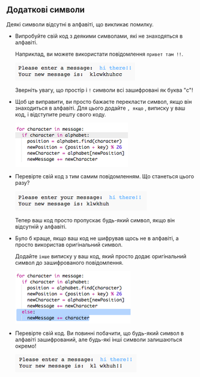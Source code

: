 ## Додаткові символи

Деякі символи відсутні в алфавіті, що викликає помилку.

+ Випробуйте свій код з деякими символами, які не знаходяться в алфавіті.
    
    Наприклад, ви можете використати повідомлення `привет там !!`.
    
    ![скріншот](images/messages-extra-characters.png)
    
    Зверніть увагу, що простір і `!` символи всі зашифровані як буква "c"!

+ Щоб це виправити, ви просто бажаєте перекласти символ, якщо він знаходиться в алфавіті. Для цього додайте `, якщо` , виписку у ваш код, і відступите решту свого коду.
    
    ![скріншот](images/messages-if.png)

+ Перевірте свій код з тим самим повідомленням. Що станеться цього разу?
    
    ![скріншот](images/messages-if-test.png)
    
    Тепер ваш код просто пропускає будь-який символ, якщо він відсутній у алфавіті.

+ Було б краще, якщо ваш код не шифрував щось не в алфавіті, а просто використав оригінальний символ.
    
    Додайте `інше` виписку у ваш код, який просто додає оригінальний символ до зашифрованого повідомлення.
    
    ![скріншот](images/messages-else.png)

+ Перевірте свій код. Ви повинні побачити, що будь-який символ в алфавіті зашифрований, але будь-які інші символи залишаються окремо!
    
    ![скріншот](images/messages-else-test.png)